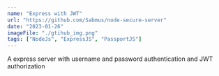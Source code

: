 ```yaml
---
name: "Express with JWT"
url: "https://github.com/Sabmus/node-secure-server"
date: "2023-01-26"
imageFile: "./gtihub_img.png"
tags: ["NodeJs", "ExpressJS", "PassportJS"]
---
```


A express server with username and password authentication and JWT authorization
